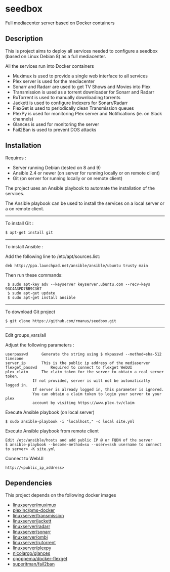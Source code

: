 # seedbox
Full mediacenter server based on Docker containers

## Description

This is project aims to deploy all services needed to configure a seedbox 
(based on Linux Debian 8) as a full mediacenter.

All the services run into Docker containers

- Muximux is used to provide a single web interface to all services
- Plex server is used for the mediacenter
- Sonarr and Radarr are used to get TV Shows and Movies into Plex
- Transmission is used as a torrent downloader for Sonarr and Radarr
- RuTorrent is used to manually downloading torrents
- Jackett is used to configure Indexers for Sonarr/Radarr
- FlexGet is used to periodically clean Transmission queues
- PlexPy is used for monitoring Plex server and Notifications (ie. on Slack channels)
- Glances is used for monitoring the server
- Fail2Ban is used to prevent DOS attacks


## Installation

Requires : 
 - Server running Debian (tested on 8 and 9)
 - Ansible 2.4 or newer (on server for running locally or on remote client)
 - Git (on server for running locally or on remote client)
		   
The project uses an Ansible playbook to automate the installation of the services.

The Ansible playbook can be used to install the services on a local server or
a on remote client.

----------
To install Git :

	$ apt-get install git
	
----------
To install Ansible : 
 
Add the following line to /etc/apt/sources.list:

	deb http://ppa.launchpad.net/ansible/ansible/ubuntu trusty main

Then run these commands:

     $ sudo apt-key adv --keyserver keyserver.ubuntu.com --recv-keys 93C4A3FD7BB9C367
     $ sudo apt-get update
     $ sudo apt-get install ansible
     
----------
To download Git project
    
	$ git clone https://github.com/rmanus/seedbox.git

---------
Edit groups_vars/all
 
Adjust the following parameters :
  
	userpasswd		Generate the string using $ mkpasswd --method=sha-512
	timezone
	server_ip  		This is the public ip address of the mediaserver
	flexget_passwd 		Required to connect to flexget WebUI
	plex_claim 		The claim token for the server to obtain a real server token. 
				If not provided, server is will not be automatically logged in. 
				If server is already logged in, this parameter is ignored. 
				You can obtain a claim token to login your server to your plex 
				account by visiting https://www.plex.tv/claim
			  
Execute Ansible playbook (on local server)
 
	$ sudo ansible-playbook -i "localhost," -c local site.yml
	
Execute Ansible playbook from remote client

	Edit /etc/ansible/hosts and add public IP @ or FQDN of the server
  	$ ansible-playbook --become-method=su --user=<ssh username to connect to server> -K site.yml
  
Connect to WebUI
 
	http://<public_ip_address>
  
## Dependencies

This project depends on the following docker images

- [linuxserver/muximux](https://hub.docker.com/r/linuxserver/muximux)
- [plexinc/pms-docker](https://hub.docker.com/r/plexinc/pms-docker)
- [linuxserver/transmission](https://hub.docker.com/r/linuxserver/transmission)
- [linuxserver/jackett](https://hub.docker.com/r/linuxserver/jackett)
- [linuxserver/radarr](https://hub.docker.com/r/linuxserver/radarr)
- [linuxserver/sonarr](https://hub.docker.com/r/linuxserver/sonarr)
- [linuxserver/ombi](https://hub.docker.com/r/linuxserver/ombi)
- [linuxserver/rutorrent](https://hub.docker.com/r/linuxserver/rutorrent)
- [linuxserver/plexpy](https://hub.docker.com/r/linuxserver/plexpy/)
- [nicolargo/glances](https://hub.docker.com/r/nicolargo/glances/)
- [cpoppema/docker-flexget](https://hub.docker.com/r/cpoppema/docker-flexget/)
- [superitman/fail2ban](https://hub.docker.com/r/superitman/fail2ban)
